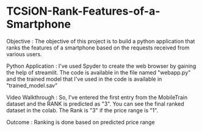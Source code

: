 # TCSiON-Rank-Features-of-a-Smartphone
Objective : The objective of this project is to build a python application that ranks the features of a smartphone based on the requests received from various users.

Python Application : I've used Spyder to create the web browser by gaining the help of streamlit. The code is available in the file named "webapp.py" and the trained model that I've used in the code is available in "trained_model.sav"

Video Walkthrough : So, I've entered the first entry from the MobileTrain dataset and the RANK is predicted as "3". You can see the final ranked dataset in the colab. The Rank is "3" if the price range is "1".

Outcome : Ranking is done based on predicted price range

